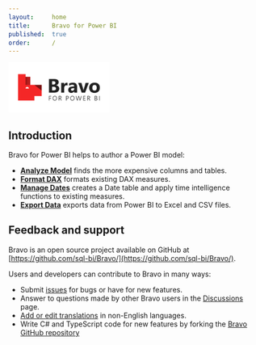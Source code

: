```yaml
---
layout:     home
title:      Bravo for Power BI
published:  true
order:      /
---
```


<img src="images/bravo-logo-github.png" width="200" class="naked">

## Introduction
Bravo for Power BI helps to author a Power BI model:
- [**Analyze Model**](features/analyze-model.md) finds the more expensive columns and tables.
- [**Format DAX**](features/format-dax.md) formats existing DAX measures.
- [**Manage Dates**](features/manage-dates/index.md) creates a Date table and apply time intelligence functions to existing measures.
- [**Export Data**](features/export-data.md) exports data from Power BI to Excel and CSV files.

## Feedback and support
Bravo is an open source project available on GitHub at [https://github.com/sql-bi/Bravo/](https://github.com/sql-bi/Bravo/).

Users and developers can contribute to Bravo in many ways:
- Submit [issues](https://github.com/sql-bi/Bravo/issues) for bugs or have for new features.
- Answer to questions made by other Bravo users in the [Discussions](https://github.com/sql-bi/Bravo/discussions) page.
- [Add or edit translations](https://github.com/sql-bi/Bravo#how-to-help-with-translations) in non-English languages.
- Write C# and TypeScript code for new features by forking the [Bravo GitHub repository](https://github.com/sql-bi/Bravo)